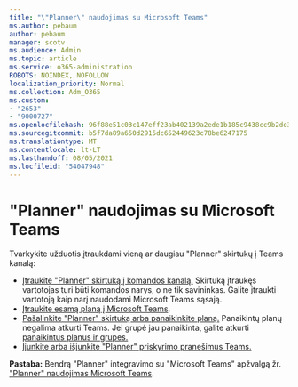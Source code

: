 ```yaml
---
title: "\"Planner\" naudojimas su Microsoft Teams"
ms.author: pebaum
author: pebaum
manager: scotv
ms.audience: Admin
ms.topic: article
ms.service: o365-administration
ROBOTS: NOINDEX, NOFOLLOW
localization_priority: Normal
ms.collection: Adm_O365
ms.custom:
- "2653"
- "9000727"
ms.openlocfilehash: 96f88e51c03c147eff23ab402139a2ede1b185c9438cc9b2de3613d91e4363f2
ms.sourcegitcommit: b5f7da89a650d2915dc652449623c78be6247175
ms.translationtype: MT
ms.contentlocale: lt-LT
ms.lasthandoff: 08/05/2021
ms.locfileid: "54047948"
---
```

# <a name="using-planner-with-microsoft-teams"></a>"Planner" naudojimas su Microsoft Teams

Tvarkykite užduotis įtraukdami vieną ar daugiau "Planner" skirtukų į Teams kanalą: 

- [Įtraukite "Planner" skirtuką į komandos kanalą.](https://support.office.com/article/62798a9f-e8f7-4722-a700-27dd28a06ee0#bkmk_addaplannertabtoateamchannel) Skirtuką įtraukęs vartotojas turi būti komandos narys, o ne tik savininkas. Galite įtraukti vartotoją kaip narį naudodami Microsoft Teams sąsają.
- [Įtraukite esamą planą į Microsoft Teams](https://techcommunity.microsoft.com/t5/Planner-Blog/Bringing-a-Plan-into-Microsoft-Teams/ba-p/57463).
- [Pašalinkite "Planner" skirtuką arba panaikinkite planą.](https://support.office.com/article/62798a9f-e8f7-4722-a700-27dd28a06ee0#bkmk_removeaplannertabordeleteaplan) Panaikintų planų negalima atkurti Teams. Jei grupė jau panaikinta, galite atkurti [panaikintus planus ir grupes.](https://blogs.msdn.microsoft.com/brismith/2017/03/29/microsoft-planner-now-you-can-recover-deleted-plans-and-groups)
- [Įjunkite arba išjunkite "Planner" priskyrimo pranešimus Teams.](https://support.office.com/article/62798a9f-e8f7-4722-a700-27dd28a06ee0#bkmk_getplannerassignmentnotificationsinteams)

**Pastaba:** Bendrą "Planner" integravimo su "Microsoft Teams" apžvalgą žr. ["Planner" naudojimas Microsoft Teams](https://support.office.com/article/62798a9f-e8f7-4722-a700-27dd28a06ee0).